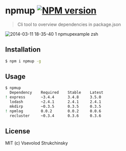 # npmup [![NPM version][npm-image]][npm-url]
> Cli tool to overview dependencies in package.json

![2014-03-11 18-35-40 1 npmupexample zsh](https://f.cloud.github.com/assets/365089/2385186/af7360a2-a919-11e3-96d0-14412f9e1f28.png)

## Installation

```bash
$ npm i npmup -g
```

## Usage

```bash
$ npmup
  Dependency    Required    Stable    Latest
! express       ~3.4.4      3.4.8     3.5.0
  lodash        ~2.4.1      2.4.1     2.4.1
  mkdirp        ~0.3.5      0.3.5     0.3.5
! npmlog        0.0.2       0.0.2     0.0.6
  recluster     ~0.3.4      0.3.6     0.3.6
```

[npm-url]: https://npmjs.org/package/npmup
[npm-image]: https://badge.fury.io/js/npmup.png

## License

MIT (c) Vsevolod Strukchinsky
